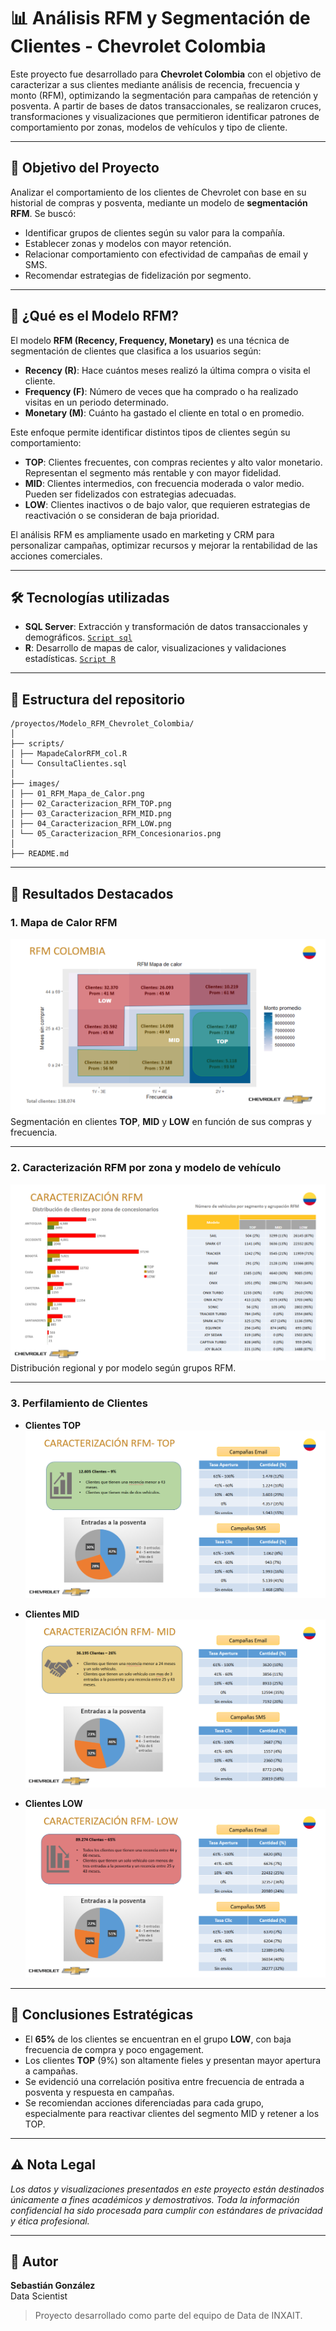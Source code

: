 # 📊 Análisis RFM y Segmentación de Clientes - Chevrolet Colombia

Este proyecto fue desarrollado para **Chevrolet Colombia** con el objetivo de caracterizar a sus clientes mediante análisis de recencia, frecuencia y monto (RFM), optimizando la segmentación para campañas de retención y posventa. A partir de bases de datos transaccionales, se realizaron cruces, transformaciones y visualizaciones que permitieron identificar patrones de comportamiento por zonas, modelos de vehículos y tipo de cliente.

---

## 🧠 Objetivo del Proyecto

Analizar el comportamiento de los clientes de Chevrolet con base en su historial de compras y posventa, mediante un modelo de **segmentación RFM**. Se buscó:

- Identificar grupos de clientes según su valor para la compañía.
- Establecer zonas y modelos con mayor retención.
- Relacionar comportamiento con efectividad de campañas de email y SMS.
- Recomendar estrategias de fidelización por segmento.

---

## 🧠 ¿Qué es el Modelo RFM?

El modelo **RFM (Recency, Frequency, Monetary)** es una técnica de segmentación de clientes que clasifica a los usuarios según:

- **Recency (R)**: Hace cuántos meses realizó la última compra o visita el cliente.
- **Frequency (F)**: Número de veces que ha comprado o ha realizado visitas en un periodo determinado.
- **Monetary (M)**: Cuánto ha gastado el cliente en total o en promedio.

Este enfoque permite identificar distintos tipos de clientes según su comportamiento:

- **TOP**: Clientes frecuentes, con compras recientes y alto valor monetario. Representan el segmento más rentable y con mayor fidelidad.
- **MID**: Clientes intermedios, con frecuencia moderada o valor medio. Pueden ser fidelizados con estrategias adecuadas.
- **LOW**: Clientes inactivos o de bajo valor, que requieren estrategias de reactivación o se consideran de baja prioridad.

El análisis RFM es ampliamente usado en marketing y CRM para personalizar campañas, optimizar recursos y mejorar la rentabilidad de las acciones comerciales.

---

## 🛠 Tecnologías utilizadas

- **SQL Server**: Extracción y transformación de datos transaccionales y demográficos. [`Script sql`](scripts/ConsultaClientes.sql)
- **R**: Desarrollo de mapas de calor, visualizaciones y validaciones estadísticas. [`Script R`](scripts/MapadeCalorRFM_col.R)
---

## 📁 Estructura del repositorio
```
/proyectos/Modelo_RFM_Chevrolet_Colombia/
│
├── scripts/
│ ├── MapadeCalorRFM_col.R
│ └── ConsultaClientes.sql
│
├── images/
│ ├── 01_RFM_Mapa_de_Calor.png
│ ├── 02_Caracterizacion_RFM_TOP.png
│ ├── 03_Caracterizacion_RFM_MID.png
│ ├── 04_Caracterizacion_RFM_LOW.png
│ └── 05_Caracterizacion_RFM_Concesionarios.png
│
├── README.md
```

---

## 📌 Resultados Destacados

### 1. Mapa de Calor RFM  
  ![Mapa_RFM](images/01_RFM_Mapa_de_Calor.png)  
  Segmentación en clientes **TOP**, **MID** y **LOW** en función de sus compras y frecuencia.

---

### 2. Caracterización RFM por zona y modelo de vehículo  
  ![Concesionarios](images/05_Caracterizacion_RFM_Concesionarios.png)  
  Distribución regional y por modelo según grupos RFM.

---

### 3. Perfilamiento de Clientes

- **Clientes TOP**  
  ![RFM_TOP](images/02_Caracterizacion_RFM_TOP.png)

- **Clientes MID**  
  ![RFM_MID](images/03_Caracterizacion_RFM_MID.png)

- **Clientes LOW**  
  ![RFM_LOW](images/04_Caracterizacion_RFM_LOW.png)

---

## 🧠 Conclusiones Estratégicas

- El **65%** de los clientes se encuentran en el grupo **LOW**, con baja frecuencia de compra y poco engagement.
- Los clientes **TOP** (9%) son altamente fieles y presentan mayor apertura a campañas.
- Se evidenció una correlación positiva entre frecuencia de entrada a posventa y respuesta en campañas.
- Se recomiendan acciones diferenciadas para cada grupo, especialmente para reactivar clientes del segmento MID y retener a los TOP.

---

## ⚠️ Nota Legal
*Los datos y visualizaciones presentados en este proyecto están destinados únicamente a fines académicos y demostrativos. Toda la información confidencial ha sido procesada para cumplir con estándares de privacidad y ética profesional.*

---

## 👤 Autor
**Sebastián González**  
Data Scientist 

> Proyecto desarrollado como parte del equipo de Data de INXAIT.





